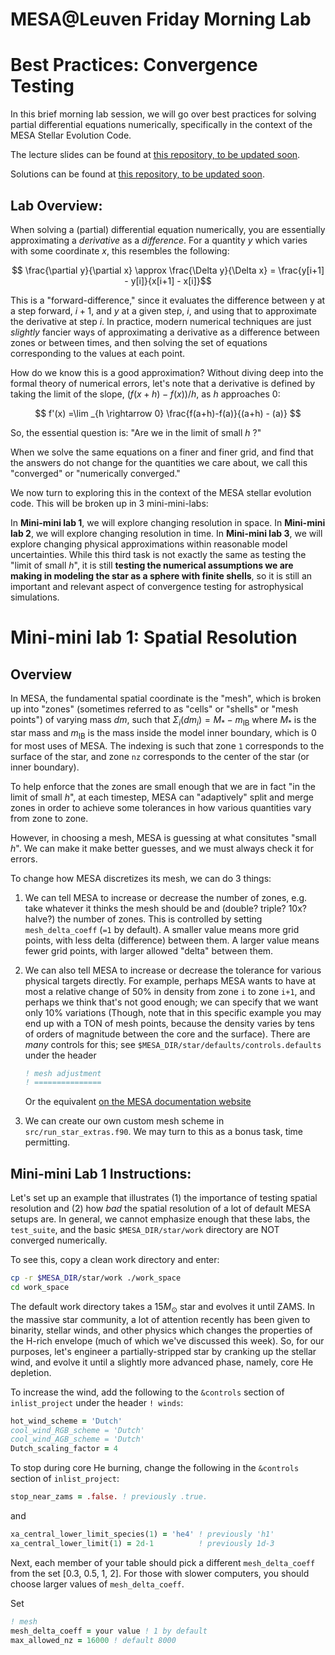 
# MESA@Leuven Friday Morning Lab

# Best Practices: Convergence Testing 

In this brief morning lab session, we will go over best practices for solving partial differential equations numerically, specifically in the context of the MESA Stellar Evolution Code.

The lecture slides can be found at [this repository, to be updated soon](https://broken-url.com). 

Solutions can be found at [this repository, to be updated soon](https://broken-url.com). 

## Lab Overview: 
When solving a (partial) differential equation numerically, you are essentially approximating a _derivative_ as a _difference_. 
For a quantity $y$ which varies with some coordinate $x$, this resembles the following:

$$ \frac{\partial y}{\partial x} \approx \frac{\Delta y}{\Delta x} = \frac{y[i+1] - y[i]}{x[i+1] - x[i]}$$

This is a "forward-difference," since it evaluates the difference between y at a step forward, $i+1$, and $y$ at a given step, $i$, and using that to approximate the derivative at step $i$. In practice, modern numerical techniques are just _slightly_ fancier ways of approximating a derivative as a difference between zones or between times, and then solving the set of equations corresponding to the values at each point. 

How do we know this is a good approximation? Without diving deep into the formal theory of numerical errors, let's note that a derivative is defined by taking the limit of the slope, $\left(f(x + h) - f(x)\right)/h$, as $h$ approaches 0: 

$$
f'(x) =\lim _{h \rightarrow 0} \frac{f(a+h)-f(a)}{(a+h) - (a)}
$$

So, the essential question is: "Are we in the limit of small $h$ ?"

When we solve the same equations on a finer and finer grid, and find that the answers do not change for the quantities we care about, we call this "converged" or "numerically converged." 

We now turn to exploring this in the context of the MESA stellar evolution code. This will be broken up in 3 mini-mini-labs: 

In **Mini-mini lab 1**, we will explore changing resolution in space. In **Mini-mini lab 2**, we will explore changing resolution in time. In **Mini-mini lab 3**, we will explore changing physical approximations within reasonable model uncertainties. While this third task is not exactly the same as testing the "limit of small $h$", it is still **testing the numerical assumptions we are making in modeling the star as a sphere with finite shells**, so it is still an important and relevant aspect of convergence testing for astrophysical simulations. 

# Mini-mini lab 1: Spatial Resolution 

## Overview
In MESA, the fundamental spatial coordinate is the "mesh", which is broken up into "zones" (sometimes referred to as "cells" or "shells" or "mesh points") of varying mass $dm$, such that $\Sigma_i(dm_i)=M_* - m_\mathrm{IB}$ where $M_*$ is the star mass and $m_\mathrm{IB}$ is the mass inside the model inner boundary, which is 0 for most uses of MESA. The indexing is such that zone `1` corresponds to the surface of the star, and zone `nz` corresponds to the center of the star (or inner boundary). 

To help enforce that the zones are small enough that we are in fact "in the limit of small $h$", at each timestep, MESA can "adaptively" split and merge zones in order to achieve some tolerances in how various quantities vary from zone to zone. 

However, in choosing a mesh, MESA is guessing at what consitutes "small $h$". 
We can make it make better guesses, and we must always check it for errors. 

To change how MESA discretizes its mesh, we can do 3 things: 

1) We can tell MESA to increase or decrease the number of zones, e.g. take whatever it thinks the mesh should be and (double? triple? 10x? halve?) the number of zones. This is controlled by setting `mesh_delta_coeff` (`=1` by default). A smaller value means more grid points, with less delta (difference) between them. A larger value means fewer grid points, with larger allowed "delta" between them. 
   
2) We can also tell MESA to increase or decrease the tolerance for various physical targets directly. For example, perhaps MESA wants to have at most a relative change of 50% in density from zone `i` to zone `i+1`, and perhaps we think that's not good enough; we can specify that we want only 10% variations (Though, note that in this specific example you may end up with a TON of mesh points, because the density varies by tens of orders of magnitude between the core and the surface). There are _many_ controls for this; see `$MESA_DIR/star/defaults/controls.defaults` under the header
   ```fortran
   ! mesh adjustment   
   ! ===============
   ```
   Or the equivalent [on the MESA documentation website](https://docs.mesastar.org/en/latest/reference/controls.html#mesh-adjustment)

3) We can create our own custom mesh scheme in `src/run_star_extras.f90`. We may turn to this as a bonus task, time permitting.


## Mini-mini Lab 1 Instructions: 

Let's set up an example that illustrates (1) the importance of testing spatial resolution and (2) how _bad_ the spatial resolution of a lot of default MESA setups are. In general, we cannot emphasize enough that these labs, the `test_suite`, and the basic `$MESA_DIR/star/work` directory are NOT converged numerically. 

To see this, copy a clean work directory and enter:

```bash
cp -r $MESA_DIR/star/work ./work_space
cd work_space
```

The default work directory takes a $15M_\odot$ star and evolves it until ZAMS. In the massive star community, a lot of attention recently has been given to binarity, stellar winds, and other physics which changes the properties of the H-rich envelope (much of which we've discussed this week). So, for our purposes, let's engineer a partially-stripped star by cranking up the stellar wind, and evolve it until a slightly more advanced phase, namely, core He depletion. 

To increase the wind, add the following to the `&controls` section of `inlist_project` under the header `! winds`: 

```fortran
hot_wind_scheme = 'Dutch'
cool_wind_RGB_scheme = 'Dutch'
cool_wind_AGB_scheme = 'Dutch'
Dutch_scaling_factor = 4
```

To stop during core He burning, change the following in the  `&controls` section of `inlist_project`: 
```fortran
stop_near_zams = .false. ! previously .true.
```
and 
```fortran
xa_central_lower_limit_species(1) = 'he4' ! previously 'h1'
xa_central_lower_limit(1) = 2d-1          ! previously 1d-3
```

Next, each member of your table should pick a different `mesh_delta_coeff` from the set [0.3, 0.5, 1, 2]. 
For those with slower computers, you should choose larger values of `mesh_delta_coeff`. 

Set 

```fortran
! mesh
mesh_delta_coeff = your value ! 1 by default
max_allowed_nz = 16000 ! default 8000
```
